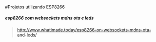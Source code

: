 
#Projetos utilizando ESP8266

##### esp8266 com websockets mdns ota e leds

  > http://www.whatimade.today/esp8266-on-websockets-mdns-ota-and-leds/
